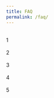 ```yaml
---
title: FAQ
permalink: /faq/
---
```

<style>

.slider {
  width: 300px;
  height: 300px;
  display: flex;
  overflow-x: auto;
}

.slide {
  width: 300px;
  flex-shrink: 0;
  height: 100%;
}

</style>

<div class="slider">
  <div class="slide" id="slide-1">1</div>
  <div class="slide" id="slide-2">2</div>
  <div class="slide" id="slide-3">3</div>
  <div class="slide" id="slide-4">4</div>
  <div class="slide" id="slide-5">5</div>
</div>